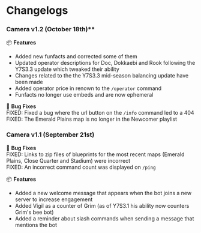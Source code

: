 # Changelogs
### Camera v1.2 (October 18th)**

📦 **Features**
- Added new funfacts and corrected some of them
- Updated operator descriptions for Doc, Dokkaebi and Rook following the Y7S3.3 update which tweaked their ability
- Changes related to the the Y7S3.3 mid-season balancing update have been made
- Added operator price in renown to the `/operator` command
- Funfacts no longer use embeds and are now ephemeral 

🐛 **Bug Fixes**\
FIXED: Fixed a bug where the url button on the `/info` command led to a 404\
FIXED: The Emerald Plains map is no longer in the Newcomer playlist

### Camera v1.1 (September 21st)

:bug: **Bug Fixes**\
FIXED: Links to zip files of blueprints for the most recent maps (Emerald Plains, Close Quarter and Stadium) were incorrect\
FIXED: An incorrect command count was displayed on `/ping`

:package: **Features**
- Added a new welcome message that appears when the bot joins a new server to increase engagement
- Added Vigil as a counter of Grim (as of Y7S3.1 his ability now counters Grim's bee bot)
- Added a reminder about slash commands when sending a message that mentions the bot
